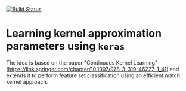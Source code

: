 [![Build Status](https://travis-ci.org/rtavenar/keras_kernel_approximation.svg?branch=master)](https://travis-ci.org/rtavenar/keras_kernel_approximation)

# Learning kernel approximation parameters using `keras`

The idea is based on the paper "Continuous Kernel Learning" (https://link.springer.com/chapter/10.1007/978-3-319-46227-1_41) 
and extends it to perform feature set classification using an efficient match kernel approach.
